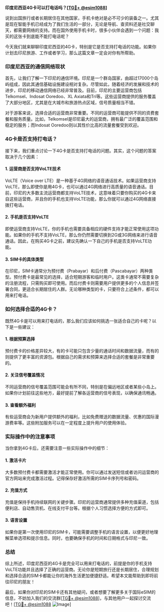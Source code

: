 **印度尼西亚4G卡可以打电话吗？[[TG💪+ @esim1088](https://t.me/s/esim1088)]**

说到出国旅行或者长期居住在其他国家，手机卡绝对是必不可少的装备之一。尤其是现在智能手机已经成为了我们生活的一部分，无论是导航、查资料还是社交聊天，都需要网络的支持。而在国外使用手机卡时，很多小伙伴会遇到一个问题：我买的这张卡到底能不能打电话呢？

今天我们就来聊聊印度尼西亚的4G卡，特别是它是否支持打电话的功能。如果你计划去印尼旅游、工作或者学习，那么这篇文章一定会对你有所帮助。

### 印度尼西亚的通信网络现状

首先，让我们了解一下印尼的通信环境。印尼是一个群岛国家，由超过17000个岛屿组成，因此其通信基础设施建设相对复杂。尽管如此，随着经济的发展和技术的进步，印尼的移动通信网络已经非常普及。目前，印尼的主要运营商包括Telkomsel、Indosat Ooredoo、XL Axiata和Tri等。这些运营商提供的服务覆盖了大部分地区，尤其是在大城市和旅游热点区域，信号质量相当不错。

对于游客来说，选择合适的运营商非常重要。不同的运营商可能提供不同的资费套餐和服务质量。比如，Telkomsel是印尼最大的运营商，拥有最广泛的覆盖范围和稳定的服务；而Indosat Ooredoo则以其性价比高的流量套餐受到欢迎。

### 4G卡是否支持打电话？

接下来，我们重点讨论一下4G卡是否支持打电话的问题。其实，这个问题的答案取决于几个因素：

#### 1. **运营商是否支持VoLTE技术**
   VoLTE（Voice over LTE）是一种基于4G网络的语音通话技术。如果运营商支持VoLTE，那么即使你是用4G卡，也可以通过4G网络进行高质量的语音通话。目前，印尼的大多数主流运营商都支持VoLTE技术，这意味着只要你购买的4G卡来自这些运营商，并且你的手机也支持VoLTE功能，那么你就可以通过4G网络直接拨打电话。

#### 2. **手机是否支持VoLTE**
   即使运营商支持VoLTE，你的手机也需要具备相应的硬件支持才能正常使用这项功能。如果你的手机不支持VoLTE，那么你仍然需要切换到2G或3G网络来进行语音通话。因此，在购买4G卡之前，建议先确认一下自己的手机是否支持VoLTE功能。

#### 3. **SIM卡的具体类型**
   在印尼，SIM卡通常分为预付费（Prabayar）和后付费（Pascabayar）两种类型。预付费卡是最常见的选择，适合短期游客和临时用户。这类卡通常不需要复杂的注册流程，只需购买即可使用。而后付费卡则需要用户提供更多的个人信息并签署合同，更适合长期居住的人群。无论哪种类型的卡，只要符合上述条件，都可以用来打电话。

### 如何选择合适的4G卡？

既然4G卡是可以用来打电话的，那么我们应该如何挑选一张适合自己的卡呢？以下是一些建议：

#### 1. **根据预算选择**
   预付费卡的价格差异较大，有的卡可能只包含少量的通话时间和数据流量，而有的则提供了更丰富的资源包。根据自己的需求和预算来选择合适的套餐是非常重要的。

#### 2. **关注信号覆盖情况**
   不同运营商的信号覆盖范围可能会有所不同，特别是在偏远地区或者某些小岛上。如果你计划前往这些地方，最好提前了解各运营商的信号表现，以确保通讯畅通。

#### 3. **查看额外福利**
   有些运营商会为新用户提供额外的福利，比如免费赠送的数据流量、优惠的国际漫游费率等。这些附加服务可以在一定程度上提升用户的使用体验。

### 实际操作中的注意事项

当你拿到4G卡后，还需要注意一些实际操作中的细节：

#### 1. **激活卡片**
   大多数预付费卡都需要激活才能正常使用。你可以通过发送短信或者访问运营商的官方网站来完成激活过程。记得保存好激活所需的SIM卡序列号和密码。

#### 2. **充值方式**
   充值是保持手机持续联网的关键步骤。印尼的运营商通常提供多种充值渠道，包括便利店、自动售货机、在线支付平台等。根据个人习惯选择方便的方式即可。

#### 3. **语言设置**
   如果你是第一次使用印尼的SIM卡，可能需要调整手机的语言设置，以便更好地理解菜单选项和提示信息。同时，也要确保手机的时间和日期格式与印尼一致。

### 总结

综上所述，印度尼西亚的4G卡是完全可以用来打电话的，前提是你的手机支持VoLTE功能并且选择了正确的运营商。无论你是短期旅行还是长期居住，合理规划和选择合适的SIM卡都能让你的海外生活更加便捷舒适。希望本文能帮助到即将前往印尼的朋友！

最后，如果你对印尼的SIM卡还有其他疑问，或者想要了解更多关于国际eSIM的信息，不妨加入我们的交流群[[TG💪+ @esim1088](https://t.me/s/esim1088)]，与其他用户一起探讨交流吧！[[TG💪+ @esim1088](https://t.me/s/esim1088) ![Image](https://i.postimg.cc/4NQfJmqS/Snipaste-2025-05-13-00-14-12.png)]